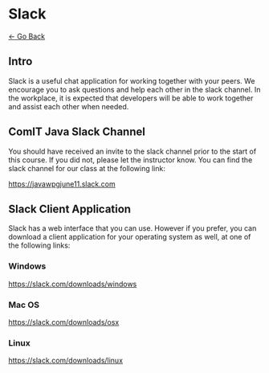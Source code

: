 # Slack

[<- Go Back](../README.md)

## Intro

Slack is a useful chat application for working together with your peers. We encourage you to ask questions and help each other in the slack channel. In the workplace, it is expected that developers will be able to work together and assist each other when needed.


## ComIT Java Slack Channel

You should have received an invite to the slack channel prior to the start of this course. If you did not, please let the instructor know. You can find the slack channel for our class at the following link:

https://javawpgjune11.slack.com


## Slack Client Application

Slack has a web interface that you can use. However if you prefer, you can download a client application for your operating system as well, at one of the following links:

### Windows

https://slack.com/downloads/windows

### Mac OS

https://slack.com/downloads/osx

### Linux

https://slack.com/downloads/linux
